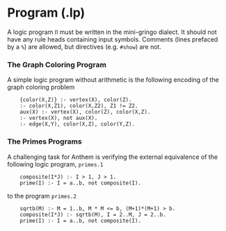 # Program (.lp)
A logic program `Π` must be written in the mini-gringo dialect.
It should not have any rule heads containing input symbols.
Comments (lines prefaced by a `%`) are allowed, but directives (e.g. `#show`) are not.

### The Graph Coloring Program

A simple logic program without arithmetic is the following encoding of the graph coloring problem

```
    {color(X,Z)} :- vertex(X), color(Z).
    :- color(X,Z1), color(X,Z2), Z1 != Z2.
    aux(X) :- vertex(X), color(Z), color(X,Z).
    :- vertex(X), not aux(X).
    :- edge(X,Y), color(X,Z), color(Y,Z).
```



### The Primes Programs

A challenging task for Anthem is verifying the external equivalence of the following logic program, `primes.1`

```
    composite(I*J) :- I > 1, J > 1.
    prime(I) :- I = a..b, not composite(I).
```

to the program `primes.2`

```
    sqrtb(M) :- M = 1..b, M * M <= b, (M+1)*(M+1) > b.
    composite(I*J) :- sqrtb(M), I = 2..M, J = 2..b.
    prime(I) :- I = a..b, not composite(I).
```
